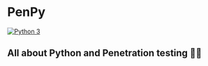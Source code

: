 
# PenPy
[![Python 3](https://img.shields.io/badge/python-3-blue.svg)](https://www.python.org/downloads/)

All about Python and Penetration testing 🐍🔐
-